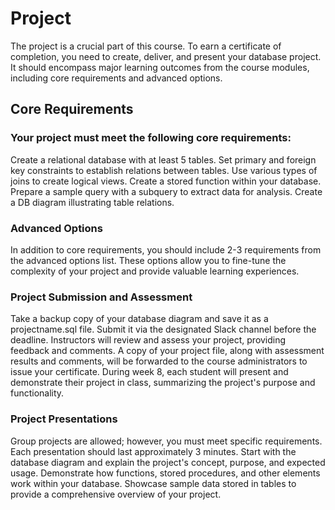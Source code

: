 # Project
The project is a crucial part of this course. To earn a certificate of completion, you need to create, deliver, and present your database project. It should encompass major learning outcomes from the course modules, including core requirements and advanced options.

## Core Requirements
### Your project must meet the following core requirements:

Create a relational database with at least 5 tables.
Set primary and foreign key constraints to establish relations between tables.
Use various types of joins to create logical views.
Create a stored function within your database.
Prepare a sample query with a subquery to extract data for analysis.
Create a DB diagram illustrating table relations.

### Advanced Options
In addition to core requirements, you should include 2-3 requirements from the advanced options list. These options allow you to fine-tune the complexity of your project and provide valuable learning experiences.

### Project Submission and Assessment
Take a backup copy of your database diagram and save it as a projectname.sql file. Submit it via the designated Slack channel before the deadline.
Instructors will review and assess your project, providing feedback and comments.
A copy of your project file, along with assessment results and comments, will be forwarded to the course administrators to issue your certificate.
During week 8, each student will present and demonstrate their project in class, summarizing the project's purpose and functionality.

### Project Presentations
Group projects are allowed; however, you must meet specific requirements.
Each presentation should last approximately 3 minutes.
Start with the database diagram and explain the project's concept, purpose, and expected usage.
Demonstrate how functions, stored procedures, and other elements work within your database.
Showcase sample data stored in tables to provide a comprehensive overview of your project.
